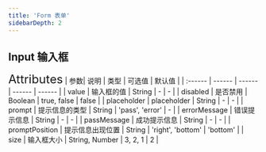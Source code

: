 ```yaml
---
title: 'Form 表单'
sidebarDepth: 2
---
```


## Input 输入框
<ClientOnly>
  <input-demo/>
<font size=5>Attributes</font>
| 参数| 说明 | 类型 | 可选值 | 默认值 |
| :------ | ------ | ------ | ------ | ------ |
| value | 输入框的值 | String | - | - |
| disabled | 是否禁用 | Boolean | true, false | false |
| placeholder | placeholder | String | - | - |
| prompt | 提示信息的类型 | String | 'pass', 'error' | - |
| errorMessage | 错误提示信息 | String | - | - |
| passMessage | 成功提示信息 | String | - | - |
| promptPosition | 提示信息出现位置 | String | 'right', 'bottom' | 'bottom' |
| size | 输入框大小 | String, Number | 3, 2, 1 | 2 |
</ClientOnly>